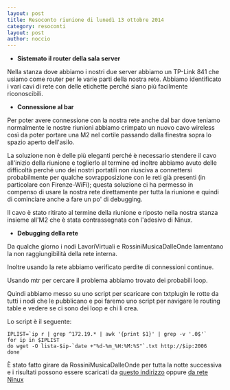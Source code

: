 ```yaml
---
layout: post
title: Resoconto riunione di lunedì 13 ottobre 2014
category: resoconti
layout: post
author: noccio
---
```


* **Sistemato il router della sala server**

Nella stanza dove abbiamo i nostri due server abbiamo un TP-Link 841
che usiamo come router per le varie parti della nostra rete. Abbiamo
identificato i vari cavi di rete con delle etichette perché siano più
facilmente riconoscibili.

* **Connessione al bar**

Per poter avere connessione con la nostra rete anche dal bar dove
teniamo normalmente le nostre riunioni abbiamo crimpato un nuovo cavo
wireless così da poter portare una M2 nel cortile passando dalla
finestra sopra lo spazio aperto dell'asilo.

La soluzione non è delle più eleganti perché è necessario stendere il
cavo all'inizio della riunione e toglierlo al termine ed inoltre
abbiamo avuto delle difficoltà perché uno dei nostri portatili non
riusciva a connettersi probabilmente per qualche sovrapposizione con
le reti già presenti (in particolare con Firenze-WiFi); questa
soluzione ci ha permesso in compenso di usare la nostra rete
direttamente per tutta la riunione e quindi di cominciare anche a fare
un po' di debugging.

Il cavo è stato ritirato al termine della riunione e riposto nella
nostra stanza insieme all'M2 che è stata contrassegnata con l'adesivo
di Ninux.

* **Debugging della rete**

Da qualche giorno i nodi LavoriVirtuali e RossiniMusicaDalleOnde
lamentano la non raggiungibilità della rete interna.

Inoltre usando la rete abbiamo verificato perdite di connessioni
continue.

Usando mtr per cercare il problema abbiamo trovato dei probabili loop.

Quindi abbiamo messo su uno script per scaricare con txtplugin le rotte
da tutti i nodi che le pubblicano e poi faremo uno script per navigare le
routing table e vedere se ci sono dei loop e chi li crea.

Lo script è il seguente:

    IPLIST=`ip r | grep ^172.19.* | awk '{print $1}' | grep -v '.0$'`
    for ip in $IPLIST
    do wget -O lista-$ip-`date +"%d-%m_%H:%M:%S"`.txt http://$ip:2006
    done

È stato fatto girare da RossiniMusicaDalleOnde per tutta la notte
successiva e i risultati possono essere scaricati da
[questo indirizzo](https://bbs.cybervalley.org/Ninux/CheckOlsr/)
oppure [da rete Ninux](https://10.150.29.2/Ninux/CheckOlsr/)
